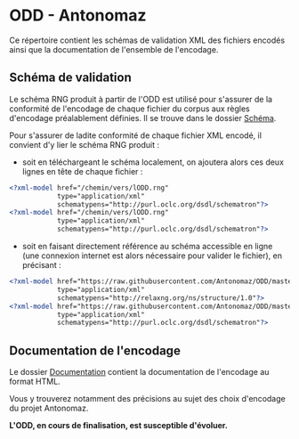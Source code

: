 # ODD - Antonomaz

Ce répertoire contient les schémas de validation XML des fichiers encodés ainsi que la documentation de l'ensemble de l'encodage. 

## Schéma de validation

Le schéma RNG produit à partir de l'ODD est utilisé pour s'assurer de la conformité de l'encodage de chaque fichier du corpus aux règles d'encodage préalablement définies.
Il se trouve dans le dossier [Schéma](https://github.com/Antonomaz/ODD/blob/master/Schema).

Pour s'assurer de ladite conformité de chaque fichier XML encodé, il convient d'y lier le schéma RNG produit :
* soit en téléchargeant le schéma localement, on ajoutera alors ces deux lignes en tête de chaque fichier :
```xml
<?xml-model href="/chemin/vers/lODD.rng"
            type="application/xml"
            schematypens="http://purl.oclc.org/dsdl/schematron"?>
<?xml-model href="/chemin/vers/lODD.rng"
            type="application/xml"
            schematypens="http://purl.oclc.org/dsdl/schematron"?>
``` 
* soit en faisant directement référence au schéma accessible en ligne (une connexion internet est alors nécessaire pour valider le fichier), en précisant :
```xml
<?xml-model href="https://raw.githubusercontent.com/Antonomaz/ODD/master/Schema/ODD-Antonomaz.rng"
            type="application/xml"
            schematypens="http://relaxng.org/ns/structure/1.0"?>
<?xml-model href="https://raw.githubusercontent.com/Antonomaz/ODD/master/Schema/ODD-Antonomaz.rng"
            type="application/xml"
            schematypens="http://purl.oclc.org/dsdl/schematron"?>
```

## Documentation de l'encodage

Le dossier [Documentation](https://github.com/Antonomaz/ODD/blob/master/Documentation) contient la documentation de l'encodage au format HTML.

Vous y trouverez notamment des précisions au sujet des choix d'encodage du projet Antonomaz.


**L'ODD, en cours de finalisation, est susceptible d'évoluer.**